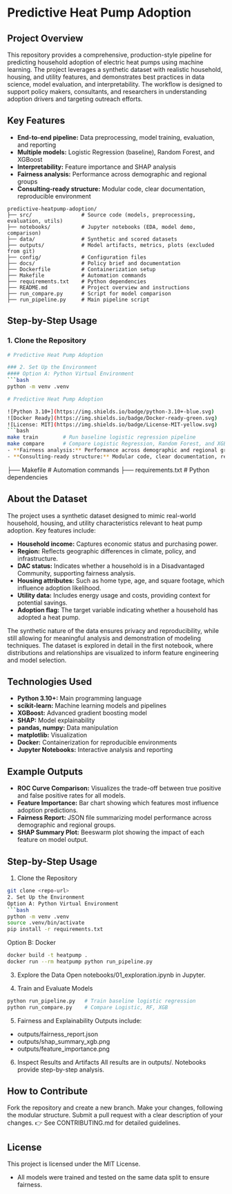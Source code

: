 # Predictive Heat Pump Adoption

## Project Overview

This repository provides a comprehensive, production-style pipeline for predicting household adoption of electric heat pumps using machine learning. The project leverages a synthetic dataset with realistic household, housing, and utility features, and demonstrates best practices in data science, model evaluation, and interpretability. The workflow is designed to support policy makers, consultants, and researchers in understanding adoption drivers and targeting outreach efforts.

## Key Features
- **End-to-end pipeline:** Data preprocessing, model training, evaluation, and reporting
- **Multiple models:** Logistic Regression (baseline), Random Forest, and XGBoost
- **Interpretability:** Feature importance and SHAP analysis
- **Fairness analysis:** Performance across demographic and regional groups
- **Consulting-ready structure:** Modular code, clear documentation, reproducible environment



```
predictive-heatpump-adoption/
├── src/                # Source code (models, preprocessing, evaluation, utils)
├── notebooks/          # Jupyter notebooks (EDA, model demo, comparison)
├── data/               # Synthetic and scored datasets
├── outputs/            # Model artifacts, metrics, plots (excluded from git)
├── config/             # Configuration files
├── docs/               # Policy brief and documentation
├── Dockerfile          # Containerization setup
├── Makefile            # Automation commands
├── requirements.txt    # Python dependencies
├── README.md           # Project overview and instructions
├── run_compare.py      # Script for model comparison
├── run_pipeline.py     # Main pipeline script
```

## Step-by-Step Usage

### 1. Clone the Repository
```bash
# Predictive Heat Pump Adoption

### 2. Set Up the Environment
#### Option A: Python Virtual Environment
```bash
python -m venv .venv

# Predictive Heat Pump Adoption

![Python 3.10+](https://img.shields.io/badge/python-3.10+-blue.svg)
![Docker Ready](https://img.shields.io/badge/Docker-ready-green.svg)
![License: MIT](https://img.shields.io/badge/License-MIT-yellow.svg)
```bash
make train        # Run baseline logistic regression pipeline
make compare      # Compare Logistic Regression, Random Forest, and XGBoost
- **Fairness analysis:** Performance across demographic and regional groups
- **Consulting-ready structure:** Modular code, clear documentation, reproducible environment

```
├── Makefile            # Automation commands
├── requirements.txt    # Python dependencies

## About the Dataset
The project uses a synthetic dataset designed to mimic real-world household, housing, and utility characteristics relevant to heat pump adoption. Key features include:
- **Household income:** Captures economic status and purchasing power.
- **Region:** Reflects geographic differences in climate, policy, and infrastructure.
- **DAC status:** Indicates whether a household is in a Disadvantaged Community, supporting fairness analysis.
- **Housing attributes:** Such as home type, age, and square footage, which influence adoption likelihood.
- **Utility data:** Includes energy usage and costs, providing context for potential savings.
- **Adoption flag:** The target variable indicating whether a household has adopted a heat pump.

The synthetic nature of the data ensures privacy and reproducibility, while still allowing for meaningful analysis and demonstration of modeling techniques. The dataset is explored in detail in the first notebook, where distributions and relationships are visualized to inform feature engineering and model selection.

## Technologies Used
- **Python 3.10+:** Main programming language
- **scikit-learn:** Machine learning models and pipelines
- **XGBoost:** Advanced gradient boosting model
- **SHAP:** Model explainability
- **pandas, numpy:** Data manipulation
- **matplotlib:** Visualization
- **Docker:** Containerization for reproducible environments
- **Jupyter Notebooks:** Interactive analysis and reporting

## Example Outputs
- **ROC Curve Comparison:** Visualizes the trade-off between true positive and false positive rates for all models.
- **Feature Importance:** Bar chart showing which features most influence adoption predictions.
- **Fairness Report:** JSON file summarizing model performance across demographic and regional groups.
- **SHAP Summary Plot:** Beeswarm plot showing the impact of each feature on model output.

## Step-by-Step Usage

1. Clone the Repository
```bash
git clone <repo-url>
2. Set Up the Environment
Option A: Python Virtual Environment
```bash
python -m venv .venv
source .venv/bin/activate
pip install -r requirements.txt
```
Option B: Docker
```bash
docker build -t heatpump .
docker run --rm heatpump python run_pipeline.py
```

3. Explore the Data
Open notebooks/01_exploration.ipynb in Jupyter.

4. Train and Evaluate Models
```bash
python run_pipeline.py   # Train baseline logistic regression
python run_compare.py    # Compare Logistic, RF, XGB
```

5. Fairness and Explainability
Outputs include:
- outputs/fairness_report.json
- outputs/shap_summary_xgb.png
- outputs/feature_importance.png

6. Inspect Results and Artifacts
All results are in outputs/. Notebooks provide step-by-step analysis.

## How to Contribute
Fork the repository and create a new branch.
Make your changes, following the modular structure.
Submit a pull request with a clear description of your changes.
👉 See CONTRIBUTING.md for detailed guidelines.

## License
This project is licensed under the MIT License.
  - All models were trained and tested on the same data split to ensure fairness.
